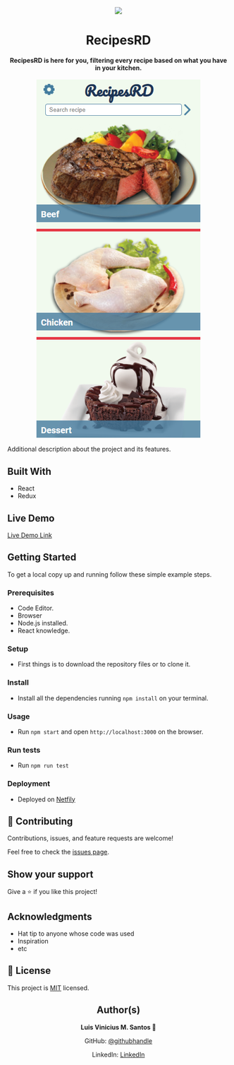 <p align="center">
  <img src="https://img.shields.io/badge/Microverse-blueviolet">
</p>
  
<h1 align="center">
  RecipesRD
</h1>

<h4 align="center">
  RecipesRD is here for you, filtering every recipe based on what you have in your kitchen. 
</h4>

<p align="center">
  <img src="./ss_app.png">
</p>
  
Additional description about the project and its features.

## Built With

- React
- Redux

## Live Demo

[Live Demo Link](https://recipesrd.netlify.app)


## Getting Started

To get a local copy up and running follow these simple example steps.

### Prerequisites

- Code Editor.
- Browser
- Node.js installed.
- React knowledge.

### Setup

- First things is to download the repository files or to clone it.

### Install

- Install all the dependencies running `npm install` on your terminal.

### Usage

- Run `npm start` and open `http://localhost:3000` on the browser.

### Run tests

- Run `npm run test`

### Deployment

- Deployed on [Netfily](https://www.netlify.com)


## 🤝 Contributing

Contributions, issues, and feature requests are welcome!

Feel free to check the [issues page](https://github.com/luisvinicius09/recipesRD/issues).

## Show your support

Give a ⭐️ if you like this project!

## Acknowledgments

- Hat tip to anyone whose code was used
- Inspiration
- etc

## 📝 License

This project is [MIT](lic.url) licensed.

<h2 align="center">
  Author(s)  
</h2>

<p align="center">
  <strong>Luis Vinicius M. Santos 👤</strong>  
</p>

<p align="center">
  GitHub: <a href="https://github.com/luisvinicius09">@githubhandle</a>
</p>
<p align="center">
  LinkedIn: <a href="https://www.linkedin.com/in/luis-vinicius/">LinkedIn</a>
</p>
